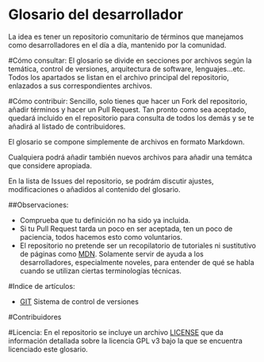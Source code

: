 Glosario del desarrollador
==========================

La idea es tener un repositorio comunitario de términos que manejamos como desarrolladores
en el día a día, mantenido por la comunidad.

#Cómo consultar:
El glosario se divide en secciones por archivos según la temática, control de versiones, 
arquitectura de software, lenguajes...etc.
Todos los apartados se listan en el archivo principal del repositorio, enlazados a sus correspondientes archivos.

#Cómo contribuir:
Sencillo, solo tienes que hacer un Fork del repositorio, añadir términos y hacer un Pull Request.
Tan pronto como sea aceptado, quedará incluido en el repositorio para consulta de todos los demás
y se te añadirá al listado de contribuidores.

El glosario se compone simplemente de archivos en formato Markdown.

Cualquiera podrá añadir también nuevos archivos para añadir una temátca que considere apropiada.

En la lista de Issues del repositorio, se podrám discutir ajustes, modificaciones o añadidos al contenido del glosario.

##Observaciones:
- Comprueba que tu definición no ha sido ya incluida.
- Si tu Pull Request tarda un poco en ser aceptada, ten un poco de paciencia, todos hacemos esto como voluntarios.
- El repositorio no pretende ser un recopilatorio de tutoriales ni sustitutivo de páginas como [MDN](http://developer.mozilla.org). Solamente
servir de ayuda a los desarrolladores, especialmente noveles, para entender de qué se habla cuando se utilizan ciertas terminologías técnicas.


#Indice de artículos:
- [GIT](git.md) Sistema de control de versiones



#Contribuidores


#Licencia:
En el repositorio se incluye un archivo [LICENSE](license.md) que da información detallada sobre la licencia GPL v3 bajo la 
que se encuentra licenciado este glosario.

